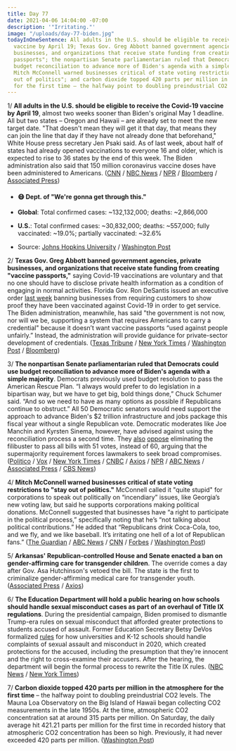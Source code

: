 ```yaml
---
title: Day 77
date: 2021-04-06 14:04:00 -07:00
description: '"Irritating."'
image: "/uploads/day-77-biden.jpg"
todayInOneSentence: All adults in the U.S. should be eligible to receive the Covid-19
  vaccine by April 19; Texas Gov. Greg Abbott banned government agencies, private
  businesses, and organizations that receive state funding from creating "vaccine
  passports"; the nonpartisan Senate parliamentarian ruled that Democrats could use
  budget reconciliation to advance more of Biden's agenda with a simple majority;
  Mitch McConnell warned businesses critical of state voting restrictions to "stay
  out of politics"; and carbon dioxide topped 420 parts per million in the atmosphere
  for the first time – the halfway point to doubling preindustrial CO2 levels.
---
```


1/ **All adults in the U.S. should be eligible to receive the Covid-19 vaccine by April 19**, almost two weeks sooner than Biden's original May 1 deadline. All but two states – Oregon and Hawaii – are already set to meet the new target date. "That doesn't mean they will get it that day, that means they can join the line that day if they have not already done that beforehand," White House press secretary Jen Psaki said. As of last week, about half of states had already opened vaccinations to everyone 16 and older, which is expected to rise to 36 states by the end of this week. The Biden administration also said that 150 million coronavirus vaccine doses have been administered to Americans. ([CNN](https://www.cnn.com/2021/04/06/politics/coronavirus-vaccine-deadline-biden/index.html) / [NBC News](https://www.nbcnews.com/politics/white-house/biden-announce-april-19-deadline-making-all-adults-eligible-covid-n1263133) / [NPR](https://www.npr.org/sections/coronavirus-live-updates/2021/04/06/984745020/biden-will-direct-states-to-make-all-adults-vaccine-eligible-by-april-19) / [Bloomberg](https://www.bloomberg.com/news/articles/2021-04-06/biden-to-urge-making-vaccines-open-to-all-adults-by-april-19?sref=MIBMEEoj) / [Associated Press](https://apnews.com/article/biden-move-vaccine-eligibility-date-april-19-021157c7bdf964181e3b63f51b89601e))

* #### 😷 Dept. of "We're gonna get through this."

* **Global**: Total confirmed cases: \~132,132,000; deaths: \~2,866,000

* **U.S.**: Total confirmed cases: \~30,832,000; deaths: \~557,000; fully vaccinated: \~19.0%; partially vaccinated: \~32.6%

* Source: [Johns Hopkins University](https://coronavirus.jhu.edu/map.html) / [Washington Post](https://www.washingtonpost.com/graphics/2020/health/covid-vaccine-states-distribution-doses/)

2/ **Texas Gov. Greg Abbott banned government agencies, private businesses, and organizations that receive state funding from creating "vaccine passports,"** saying Covid-19 vaccinations are voluntary and that no one should have to disclose private health information as a condition of engaging in normal activities. Florida Gov. Ron DeSantis issued an executive order [last week](https://www.washingtonpost.com/business/florida-governor-issues-order-banning-vaccine-passports/2021/04/02/d1a46c2c-93f2-11eb-aadc-af78701a30ca_story.html) banning businesses from requiring customers to show proof they have been vaccinated against Covid-19 in order to get service. The Biden administration, meanwhile, has said "the government is not now, nor will we be, supporting a system that requires Americans to carry a credential" because it doesn’t want vaccine passports “used against people unfairly.” Instead, the administration will provide guidance for private-sector development of credentials. ([Texas Tribune](https://www.texastribune.org/2021/04/06/texas-greg-abbott-covid-vaccine-passport/) / [New York Times](https://www.nytimes.com/2021/04/06/us/texas-covid-vaccine-passport.html) / [Washington Post](https://www.washingtonpost.com/nation/2021/04/06/coronavirus-covid-live-updates-us/#link-GIM7NXEYN5CHDMCXTQ6JYDG2SQ) / [Bloomberg](https://www.bloomberg.com/news/articles/2021-04-06/white-house-says-u-s-won-t-issue-vaccine-passports?sref=MIBMEEoj))

3/ **The nonpartisan Senate parliamentarian ruled that Democrats could use budget reconciliation to advance more of Biden's agenda with a simple majority**. Democrats previously used budget resolution to pass the American Rescue Plan. “I always would prefer to do legislation in a bipartisan way, but we have to get big, bold things done,” Chuck Schumer said. “And so we need to have as many options as possible if Republicans continue to obstruct.” All 50 Democratic senators would need support the approach to advance Biden's $2 trillion infrastructure and jobs package this fiscal year without a single Republican vote. Democratic moderates like Joe Manchin and Kyrsten Sinema, however, have advised against using the reconciliation process a second time. They [also](https://www.politico.com/news/2021/04/05/manchin-biden-spending-plan-479058) [oppose](https://www.wsj.com/articles/kyrsten-sinema-defends-filibuster-as-pressure-mounts-from-progressives-11617714005) eliminating the filibuster to pass all bills with 51 votes, instead of 60, arguing that the supermajority requirement forces lawmakers to seek broad compromises. ([Politico](https://www.politico.com/news/2021/04/05/schumer-filibuster-senate-479109) / [Vox](https://www.vox.com/2021/4/5/22367832/senate-democrats-budget-reconciliation-filibuster) / [New York Times](https://www.nytimes.com/live/2021/04/06/us/biden-news-today/a-ruling-by-a-top-senate-official-gives-democrats-a-way-around-filibusters) / [CNBC](https://www.cnbc.com/2021/04/05/chuck-schumer-says-senate-can-pass-another-bill-through-budget-reconciliation.html) / [Axios](https://www.axios.com/senate-parlimentarian-reconciliation-186a9457-aad1-490c-86be-32d640c6d264.html) / [NPR](https://www.npr.org/2021/04/05/984596350/ruling-by-senate-parliamentarian-opens-up-potential-pathway-for-democrats) / [ABC News](https://abcnews.go.com/Business/wireStory/biden-boosted-senate-rules-gop-bucks-infrastructure-76893147) / [Associated Press](https://apnews.com/article/joe-biden-politics-bills-ad7e57c5ed9151469a2f579765de4f1a) / [CBS News](https://www.cbsnews.com/news/infrastrucutre-bill-american-jobs-plan-reconciliation-senate-parliamentarian/))

4/ **Mitch McConnell warned businesses critical of state voting restrictions to "stay out of politics."** McConnell called it "quite stupid" for corporations to speak out politically on “incendiary” issues, like Georgia’s new voting law, but said he supports corporations making political donations. McConnell suggested that businesses have “a right to participate in the political process,” specifically noting that he’s “not talking about political contributions.” He added that “Republicans drink Coca-Cola, too, and we fly, and we like baseball. It’s irritating one hell of a lot of Republican fans.” ([The Guardian](https://www.theguardian.com/us-news/2021/apr/05/mitch-mcconnell-voting-restrictions-corporate-america) / [ABC News](https://abcnews.go.com/Politics/wireStory/mcconnell-warns-biz-off-political-speech-stupid-76903039) / [CNN](https://www.cnn.com/2021/04/06/politics/mcconnell-businesses-georgia-elections-law/index.html) / [Forbes](https://www.forbes.com/sites/andrewsolender/2021/04/06/mcconnell-tells-businesses-to-stay-out-of-politics--except-with-campaign-donations/?sh=864619552542) / [Washington Post](https://www.washingtonpost.com/politics/2021/04/06/joe-biden-live-updates/#link-3XA4EEMEVFEO3EAGSMA4LM4PQY))

5/ **Arkansas' Republican-controlled House and Senate enacted a ban on gender-affirming care for transgender children**.
The override comes a day after Gov. Asa Hutchinson's vetoed the bill. The state is the first to criminalize gender-affirming medical care for transgender youth. ([Associated Press](https://apnews.com/article/us-news-arkansas-legislature-legislation-asa-hutchinson-dce1d5ca9450b255caabc18f547f7b9b) / [Axios](https://www.axios.com/arkansas-transgender-children-health-care-3ee1ee59-88ad-4acd-b10a-933b7aca5cae.html))

6/ **The Education Department will hold a public hearing on how schools should handle sexual misconduct cases as part of an overhaul of Title IX regulations**. During the presidential campaign, Biden promised to dismantle Trump-era rules on sexual misconduct that afforded greater protections to students accused of assault. Former Education Secretary Betsy DeVos formalized [rules](https://whatthefuckjusthappenedtoday.com/2020/05/06/day-1203/#6-betsy-devos-released-finalized-gui) for how universities and K-12 schools should handle complaints of sexual assault and misconduct in 2020, which created protections for the accused, including the presumption that they're innocent and the right to cross-examine their accusers. After the hearing, the department will begin the formal process to rewrite the Title IX rules. ([NBC News](https://www.nbcnews.com/news/us-news/biden-administration-announces-next-steps-overhauling-title-ix-campus-sexual-n1263113) / [New York Times](https://www.nytimes.com/2021/04/06/us/politics/biden-title-ix.html))

7/ **Carbon dioxide topped 420 parts per million in the atmosphere for the first time** – the halfway point to doubling preindustrial CO2 levels. The Mauna Loa Observatory on the Big Island of Hawaii began collecting CO2 measurements in the late 1950s. At the time, atmospheric CO2 concentration sat at around 315 parts per million. On Saturday, the daily average hit 421.21 parts per million for the first time in recorded history that atmospheric CO2 concentration has been so high. Previously, it had never exceeded 420 parts per million. ([Washington Post](https://www.washingtonpost.com/weather/2021/04/05/atmospheric-co2-concentration-record/))